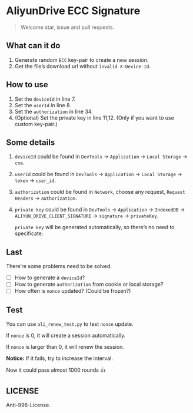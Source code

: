 # AliyunDrive ECC Signature

> Welcome star, issue and pull requests.

## What can it do

1. Generate random `ECC` key-pair to create a new session.
2. Get the file’s download url without `invalid X-Device-Id`.

## How to use

1. Set the `deviceId` in line 7.
2. Set the `userId` in line 8.
3. Set the `authorization` in line 34.
4. (Optional) Set the private key in line 11,12. (Only if you want to use custom key-pair.)

## Some details

1. `deviceId` could be found in `DevTools` -> `Application` -> `Local Storage` -> `cna`.

2. `userId` could be found in `DevTools` -> `Application` -> `Local Storage` -> `token` -> `user_id`.

3. `authorization` could be found in `Network`, choose any request, `Request Headers` -> `authorization`.

4. `private key` could be found in `DevTools` -> `Application` -> `IndexedDB` -> `ALIYUN_DRIVE_CLIENT_SIGNATURE` -> `signature` -> `privateKey`.

   `private key` will be generated automatically, so there’s no need to specificate.

## Last

There’re some problems need to be solved.

* [ ] How to generate a `deviceId`?
* [ ] How to generate `authorization` from cookie or local storage?
* [ ] How often is `nonce` updated? (Could be frozen?)

## Test

You can use `ali_renew_test.py` to test `nonce` update.

If `nonce` is 0, it will create a session automatically.

If `nonce` is larger than 0, it will renew the session.

**Notice:** If it fails, try to increase the interval.

Now it could pass almost 1000 rounds :thumbsup:

## LICENSE

Anti-996-License.
